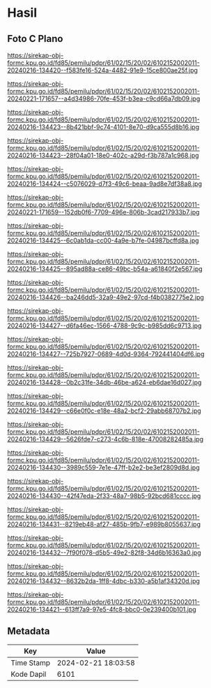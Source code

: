# Hasil

## Foto C Plano

https://sirekap-obj-formc.kpu.go.id/fd85/pemilu/pdpr/61/02/15/20/02/6102152002011-20240216-134420--f583fe16-524a-4482-91e9-15ce800ae25f.jpg

https://sirekap-obj-formc.kpu.go.id/fd85/pemilu/pdpr/61/02/15/20/02/6102152002011-20240221-171657--a4d34986-70fe-453f-b3ea-c9cd66a7db09.jpg

https://sirekap-obj-formc.kpu.go.id/fd85/pemilu/pdpr/61/02/15/20/02/6102152002011-20240216-134423--8b421bbf-9c74-4101-8e70-d9ca555d8b16.jpg

https://sirekap-obj-formc.kpu.go.id/fd85/pemilu/pdpr/61/02/15/20/02/6102152002011-20240216-134423--28f04a01-18e0-402c-a29d-f3b787a1c968.jpg

https://sirekap-obj-formc.kpu.go.id/fd85/pemilu/pdpr/61/02/15/20/02/6102152002011-20240216-134424--c5076029-d7f3-49c6-beaa-9ad8e7df38a8.jpg

https://sirekap-obj-formc.kpu.go.id/fd85/pemilu/pdpr/61/02/15/20/02/6102152002011-20240221-171659--152db0f6-7709-496e-806b-3cad217933b7.jpg

https://sirekap-obj-formc.kpu.go.id/fd85/pemilu/pdpr/61/02/15/20/02/6102152002011-20240216-134425--6c0ab1da-cc00-4a9e-b7fe-04987bcffd8a.jpg

https://sirekap-obj-formc.kpu.go.id/fd85/pemilu/pdpr/61/02/15/20/02/6102152002011-20240216-134425--895ad88a-ce86-49bc-b54a-a61840f2e567.jpg

https://sirekap-obj-formc.kpu.go.id/fd85/pemilu/pdpr/61/02/15/20/02/6102152002011-20240216-134426--ba246dd5-32a9-49e2-97cd-f4b0382775e2.jpg

https://sirekap-obj-formc.kpu.go.id/fd85/pemilu/pdpr/61/02/15/20/02/6102152002011-20240216-134427--d6fa46ec-1566-4788-9c9c-b985dd6c9713.jpg

https://sirekap-obj-formc.kpu.go.id/fd85/pemilu/pdpr/61/02/15/20/02/6102152002011-20240216-134427--725b7927-0689-4d0d-9364-792441404df6.jpg

https://sirekap-obj-formc.kpu.go.id/fd85/pemilu/pdpr/61/02/15/20/02/6102152002011-20240216-134428--0b2c31fe-34db-46be-a624-eb6dae16d027.jpg

https://sirekap-obj-formc.kpu.go.id/fd85/pemilu/pdpr/61/02/15/20/02/6102152002011-20240216-134429--c66e0f0c-e18e-48a2-bcf2-29abb68707b2.jpg

https://sirekap-obj-formc.kpu.go.id/fd85/pemilu/pdpr/61/02/15/20/02/6102152002011-20240216-134429--5626fde7-c273-4c6b-818e-47008282485a.jpg

https://sirekap-obj-formc.kpu.go.id/fd85/pemilu/pdpr/61/02/15/20/02/6102152002011-20240216-134430--3989c559-7e1e-47ff-b2e2-be3ef2809d8d.jpg

https://sirekap-obj-formc.kpu.go.id/fd85/pemilu/pdpr/61/02/15/20/02/6102152002011-20240216-134430--42f47eda-2f33-48a7-98b5-92bcd681cccc.jpg

https://sirekap-obj-formc.kpu.go.id/fd85/pemilu/pdpr/61/02/15/20/02/6102152002011-20240216-134431--8219eb48-af27-485b-9fb7-e989b8055637.jpg

https://sirekap-obj-formc.kpu.go.id/fd85/pemilu/pdpr/61/02/15/20/02/6102152002011-20240216-134432--7f90f078-d5b5-49e2-82f8-34d6b16363a0.jpg

https://sirekap-obj-formc.kpu.go.id/fd85/pemilu/pdpr/61/02/15/20/02/6102152002011-20240216-134432--8632b2da-1ff8-4dbc-b330-a5b1af34320d.jpg

https://sirekap-obj-formc.kpu.go.id/fd85/pemilu/pdpr/61/02/15/20/02/6102152002011-20240216-134421--613ff7a9-97e5-4fc8-bbc0-0e239400b101.jpg


## Metadata

| Key        | Value               |
| ---------- | ------------------- |
| Time Stamp | 2024-02-21 18:03:58 |
| Kode Dapil | 6101                |



